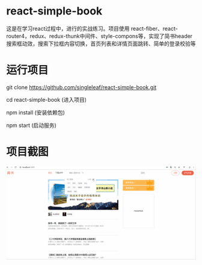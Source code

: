 # react-simple-book
这是在学习react过程中，进行的实战练习。项目使用 react-fiber、react-router4，redux、redux-thunk中间件、style-compons等，实现了简书header搜索框动效，搜索下拉框内容切换，首页列表和详情页面跳转、简单的登录校验等

# 运行项目
git clone https://github.com/singleleaf/react-simple-book.git

cd react-simple-book (进入项目)

npm install (安装依赖包)

npm start (启动服务)
# 项目截图
![image](https://github.com/singleleaf/react-simple-book/blob/master/project-screen-shot.gif)
